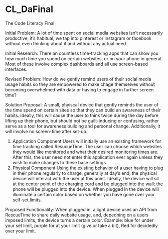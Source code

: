 # CL_DaFinal
The Code Literacy Final

Initial Problem:
A lot of time spent on social media websites isn’t necessarily productive, it’s habitual; we tap into pinterest or instagram or facebook without even thinking about it and without any actual need.

Initial Research:
There an countless time-tracking apps that can show you how much time you spend on certain websites, or on your phone in general. Most of these involve complex dashboards and all use screen-based interfaces.

Revised Problem:
How do we gently remind users of their social media usage habits so they are empowered to make chage themselves without becoming overwhelmed with data or having to engage in further screen time? 

Solution Proposal:
A small, phyiscal device that gently reminds the user of the time spend on certain sites so that they can build an awareness of their habits. Ideally, this will cause the user to think twice during the day before lifting up their phone, but should not be guilt-inducing or confusing, rather serve as a tool for awareness building and personal change. Additionally, it will involve no screen-time after set-up.

1. Application Component
Users will initially use an existing framework for time tracking called ResucueTime. The user can choose which websites they would like monitored and what their desired monitoring times are. After this, the user need not enter this application ever again unless they wish to make changes to these base settings.
2. Physical Component
Using the existing behavior of a user having to plug in their phone regularly to charge, generally at day’s end, the physical device will interact with the user at this point. Ideally, the device will sit at the center point of the charging cord and be plugged into the wall; the phone will be plugged into the device. When plugged in the device will illuminate a certain color based on whether you have gone over your self-set limits. 

Proposed Functionality:
When plugged in, a light device uses an API from RescueTime to share daily website usage, and, depedning on a users imposed limits, the device turns a certain color. Example: blue for under your set limit, purple for at your limit (give or take a bit), Red for decidedly over your limit.
